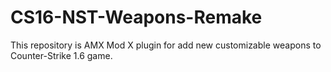 # CS16-NST-Weapons-Remake
This repository is AMX Mod X plugin for add new customizable weapons to Counter-Strike 1.6 game.
